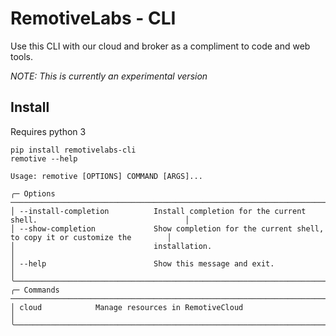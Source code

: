# RemotiveLabs - CLI

Use this CLI with our cloud and broker as a compliment to code and web tools.

*NOTE: This is currently an experimental version*

## Install

Requires python 3

```
pip install remotivelabs-cli
remotive --help

Usage: remotive [OPTIONS] COMMAND [ARGS]...

╭─ Options ───────────────────────────────────────────────────────────────────────────────────────────────╮
│ --install-completion          Install completion for the current shell.                                 │
│ --show-completion             Show completion for the current shell, to copy it or customize the        │
│                               installation.                                                             │
│ --help                        Show this message and exit.                                               │
╰─────────────────────────────────────────────────────────────────────────────────────────────────────────╯
╭─ Commands ──────────────────────────────────────────────────────────────────────────────────────────────╮
│ cloud            Manage resources in RemotiveCloud                                                      │
╰─────────────────────────────────────────────────────────────────────────────────────────────────────────╯
```
